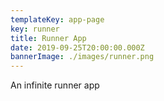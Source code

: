 ```yaml
---
templateKey: app-page
key: runner
title: Runner App
date: 2019-09-25T20:00:00.000Z
bannerImage: ./images/runner.png
---
```


An infinite runner app


